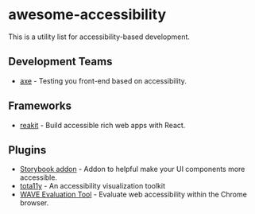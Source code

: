 # awesome-accessibility

This is a utility list for accessibility-based development.

## Development Teams

- [axe](https://www.deque.com/axe/) - Testing you front-end based on accessibility.

## Frameworks

- [reakit](https://reakit.io/) - Build accessible rich web apps with React.

## Plugins

- [Storybook addon](https://www.npmjs.com/package/@storybook/addon-a11y) - Addon to helpful make your UI components more accessible.
- [tota11y](https://github.com/Khan/tota11y) - An accessibility visualization toolkit
- [WAVE Evaluation Tool](https://chrome.google.com/webstore/detail/wave-evaluation-tool/jbbplnpkjmmeebjpijfedlgcdilocofh) - Evaluate web accessibility within the Chrome browser.
